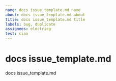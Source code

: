 ```yaml
---
name: docs issue_template.md name
about: docs issue_template.md about
title: docs issue_template.md title
labels: bug, duplicate
assignees: electricg
test: ciao
---
```


# docs issue_template.md 

docs issue_template.md 
